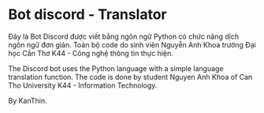 # Bot discord - Translator
Đây là Bot Discord được viết bằng ngôn ngữ Python có chức năng dịch ngôn ngữ đơn giản.
Toàn bộ code do sinh viên Nguyễn Anh Khoa trường Đại học Cần Thơ K44 - Công nghệ thông tin thực hiện.

The Discord bot uses the Python language with a simple language translation function.
The code is done by student Nguyen Anh Khoa of Can Tho University K44 - Information Technology.

By KanThin.
